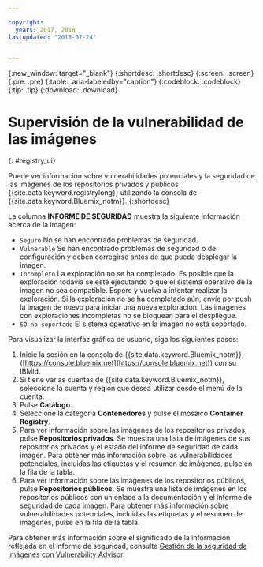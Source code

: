 ```yaml
---

copyright:
  years: 2017, 2018
lastupdated: "2018-07-24"


---
```


{:new_window: target="_blank"}
{:shortdesc: .shortdesc}
{:screen: .screen}
{:pre: .pre}
{:table: .aria-labeledby="caption"}
{:codeblock: .codeblock}
{:tip: .tip}
{:download: .download}


# Supervisión de la vulnerabilidad de las imágenes
{: #registry_ui}

Puede ver información sobre vulnerabilidades potenciales y la seguridad de las imágenes de los repositorios privados y públicos {{site.data.keyword.registrylong}} utilizando la consola de {{site.data.keyword.Bluemix_notm}}.
{:shortdesc}

La columna **INFORME DE SEGURIDAD** muestra la siguiente información acerca de la imagen:
-   `Seguro` No se han encontrado problemas de seguridad.
-   `Vulnerable` Se han encontrado problemas de seguridad o de configuración y deben corregirse antes de que pueda desplegar la imagen.
-   `Incompleto` La exploración no se ha completado. Es posible que la exploración todavía se esté ejecutando o que el sistema operativo de la imagen no sea compatible. Espere y vuelva a intentar realizar la exploración. Si la exploración no se ha completado aún, envíe por push la imagen de nuevo para iniciar una nueva exploración. Las imágenes con exploraciones incompletas no se bloquean para el despliegue.
-   `SO no soportado` El sistema operativo en la imagen no está soportado.

Para visualizar la interfaz gráfica de usuario, siga los siguientes pasos:

1.  Inicie la sesión en la consola de {{site.data.keyword.Bluemix_notm}} ([https://console.bluemix.net](https://console.bluemix.net)) con su IBMid.
2.  Si tiene varias cuentas de {{site.data.keyword.Bluemix_notm}}, seleccione la cuenta y región que desea utilizar desde el menú de la cuenta.
3.  Pulse **Catálogo**.
4.  Seleccione la categoría **Contenedores** y pulse el mosaico **Container Registry**.
5.  Para ver información sobre las imágenes de los repositorios privados, pulse **Repositorios privados**. Se muestra una lista de imágenes de sus repositorios privados y el estado del informe de seguridad de cada imagen. Para obtener más información sobre las vulnerabilidades potenciales, incluidas las etiquetas y el resumen de imágenes, pulse en la fila de la tabla.
6.  Para ver información sobre las imágenes de los repositorios públicos, pulse **Repositorios públicos**. Se muestra una lista de imágenes en los repositorios públicos con un enlace a la documentación y el informe de seguridad de cada imagen. Para obtener más información sobre vulnerabilidades potenciales, incluidas las etiquetas y el resumen de imágenes, pulse en la fila de la tabla.

Para obtener más información sobre el significado de la información reflejada en el informe de seguridad,
consulte [Gestión de la seguridad de imágenes con Vulnerability Advisor](../va/va_index.html).
